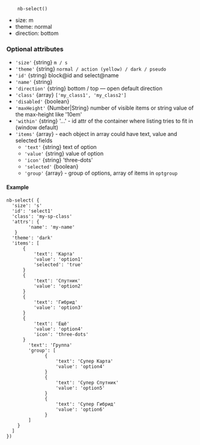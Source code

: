 ```
    nb-select()
```

* size: m
* theme: normal
* direction: bottom

### Optional attributes
* `'size'` {string} `m / s`
* `'theme'` {string} `normal / action (yellow) / dark / pseudo`
* `'id'` {string} block@id and select@name
* `'name'` {string}
* `'direction'` {string} bottom / top — open default direction
* `'class'` {array} `['my_class1', 'my_class2']`
* `'disabled'` {boolean}
* `'maxHeight'` {Number|String} number of visible items or string value of the max-height like '10em'
* `'within'` {string} '...' - id attr of the container where listing tries to fit in (window default)
* `'items'` {array}  - each object in array could have text, value and selected fields
    * `'text'` {string} text of option
    * `'value'` {string} value of option
    * `'icon'` {string} 'three-dots'
    * `'selected'` {boolean}
    * `'group'` {array} - group of options, array of items in `optgroup`

#### Example

```
nb-select( {
  'size': 's'
  'id': 'select1'
  'class': 'my-sp-class'
  'attrs': {
        'name': 'my-name'
   }
  'theme': 'dark'
  'items': [
      {
          'text': 'Карта'
          'value': 'option1'
          'selected': 'true'
      }
      {
          'text': 'Спутник'
          'value': 'option2'
      }
      {
          'text': 'Гибрид'
          'value': 'option3'
      }
      {
          'text': 'Ещё'
          'value': 'option4'
          'icon': 'three-dots'
      }
        'text': 'Группа'
        'group': [
              {
                  'text': 'Супер Карта'
                  'value': 'option4'
              }
              {
                  'text': 'Супер Спутник'
                  'value': 'option5'
              }
              {
                  'text': 'Супер Гибрид'
                  'value': 'option6'
              }
        ]
    }
  ]
})
```